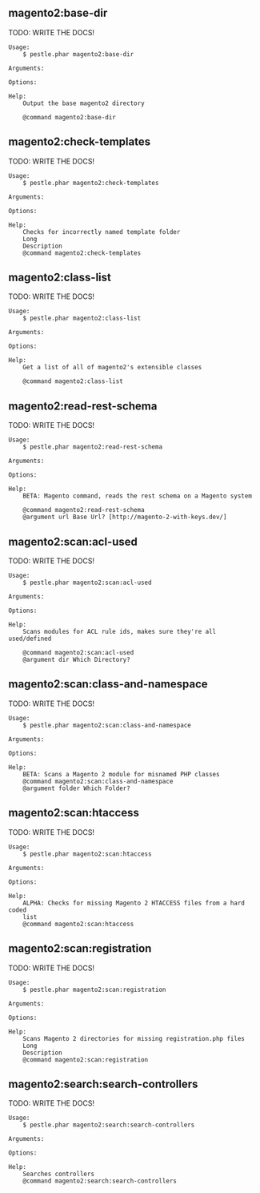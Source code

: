 ## magento2:base-dir

TODO: WRITE THE DOCS!

    Usage:
        $ pestle.phar magento2:base-dir

    Arguments:

    Options:

    Help:
        Output the base magento2 directory

        @command magento2:base-dir


## magento2:check-templates

TODO: WRITE THE DOCS!

    Usage:
        $ pestle.phar magento2:check-templates

    Arguments:

    Options:

    Help:
        Checks for incorrectly named template folder
        Long
        Description
        @command magento2:check-templates


## magento2:class-list

TODO: WRITE THE DOCS!

    Usage:
        $ pestle.phar magento2:class-list

    Arguments:

    Options:

    Help:
        Get a list of all of magento2's extensible classes

        @command magento2:class-list


## magento2:read-rest-schema

TODO: WRITE THE DOCS!

    Usage:
        $ pestle.phar magento2:read-rest-schema

    Arguments:

    Options:

    Help:
        BETA: Magento command, reads the rest schema on a Magento system

        @command magento2:read-rest-schema
        @argument url Base Url? [http://magento-2-with-keys.dev/]


## magento2:scan:acl-used

TODO: WRITE THE DOCS!

    Usage:
        $ pestle.phar magento2:scan:acl-used

    Arguments:

    Options:

    Help:
        Scans modules for ACL rule ids, makes sure they're all used/defined

        @command magento2:scan:acl-used
        @argument dir Which Directory?


## magento2:scan:class-and-namespace

TODO: WRITE THE DOCS!

    Usage:
        $ pestle.phar magento2:scan:class-and-namespace

    Arguments:

    Options:

    Help:
        BETA: Scans a Magento 2 module for misnamed PHP classes
        @command magento2:scan:class-and-namespace
        @argument folder Which Folder?


## magento2:scan:htaccess

TODO: WRITE THE DOCS!

    Usage:
        $ pestle.phar magento2:scan:htaccess

    Arguments:

    Options:

    Help:
        ALPHA: Checks for missing Magento 2 HTACCESS files from a hard coded
        list
        @command magento2:scan:htaccess


## magento2:scan:registration

TODO: WRITE THE DOCS!

    Usage:
        $ pestle.phar magento2:scan:registration

    Arguments:

    Options:

    Help:
        Scans Magento 2 directories for missing registration.php files
        Long
        Description
        @command magento2:scan:registration


## magento2:search:search-controllers

TODO: WRITE THE DOCS!

    Usage:
        $ pestle.phar magento2:search:search-controllers

    Arguments:

    Options:

    Help:
        Searches controllers
        @command magento2:search:search-controllers


